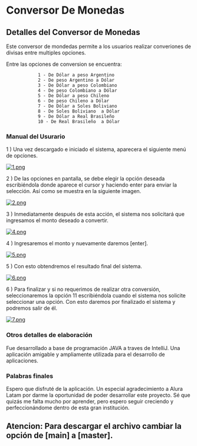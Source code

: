 # Conversor De Monedas

<h2>Detalles del Conversor de Monedas</h2>
Este conversor de mondedas permite a los usuarios realizar converiones de divisas entre multiples opciones.

 Entre las opciones de conversion se encuentra:

                1 - De Dólar a peso Argentino
                2 - De peso Argentino a Dólar
                3 - De Dólar a peso Colombiano
                4 - De peso Colombiano a Dólar
                5 - De Dólar a peso Chileno
                6 - De peso Chileno a Dólar
                7 - De Dólar a Soles Boliviano
                8 - De Soles Boliviano  a Dólar
                9 - De Dólar a Real Brasileño
                10 - De Real Brasileño  a Dólar

<h3>Manual del Usurario</h3>

1 ) Una vez descargado e iniciado el sistema, aparecera el siguiente menú de opciones.

 [![1.png](https://i.postimg.cc/tRsKCqqf/1.png)](https://postimg.cc/PNk3Sk8z)

2 ) De las opciones en pantalla, se debe elegir la opción deseada escribiéndola donde aparece el cursor y haciendo enter para enviar la selección. Así como se muestra en la siguiente imagen.

[![2.png](https://i.postimg.cc/tR6RrQ1K/2.png)](https://postimg.cc/0r8qQ40n)

3 ) Inmediatamente después de esta acción, el sistema nos solicitará que ingresamos el monto deseado a convertir.

[![4.png](https://i.postimg.cc/vBbRXjps/4.png)](https://postimg.cc/p9G1L0WG)

4 ) Ingresaremos el monto y nuevamente daremos [enter].

[![5.png](https://i.postimg.cc/8552qWPK/5.png)](https://postimg.cc/t1Kv6s6W)

5 ) Con esto obtendremos el resultado final del sistema.

[![6.png](https://i.postimg.cc/Qd71JnQS/6.png)](https://postimg.cc/Bjqjqpw1)

6 ) Para finalizar y si no requerimos de realizar otra conversión, seleccionaremos la opción 11 escribiéndola cuando el sistema nos solicite seleccionar una opción. Con esto daremos por finalizado el sistema y podremos salir de él.

[![7.png](https://i.postimg.cc/4xvndCbC/7.png)](https://postimg.cc/yDd7Qbbn)

<h3>Otros detalles de elaboración</h3>
Fue desarrollado a base de programación JAVA a traves de IntelliJ. Una aplicación amigable y ampliamente utilizada para el desarrollo de aplicaciones. 

<h3>Palabras finales</h3>
Espero que disfruté de la aplicación. Un especial agradecimiento a Alura Latam por darme la oportunidad de poder desarrollar este proyecto. Sé que quizás me falta mucho por aprender, pero espero seguir creciendo y perfeccionándome dentro de esta gran institución.

<h2>Atencion: Para descargar el archivo cambiar la opción de [main] a [master]. <h2>
